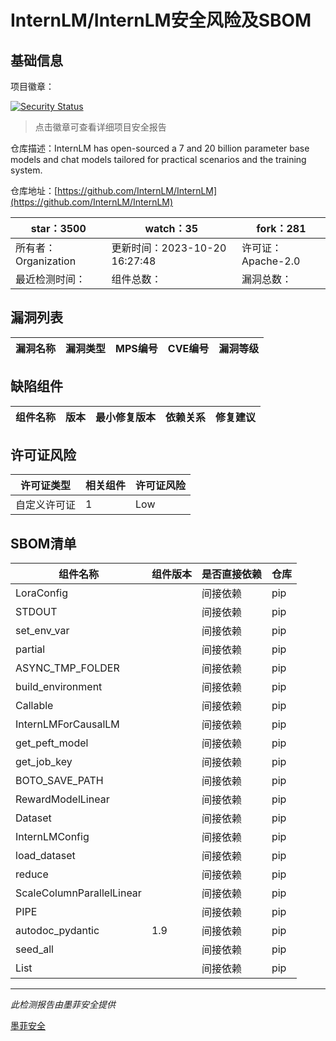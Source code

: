 # InternLM/InternLM安全风险及SBOM

## 基础信息

项目徽章：

[![Security Status](https://www.murphysec.com/platform3/v31/badge/1715800853624700928.svg)](https://www.murphysec.com/console/report/1715800853574369280/1715800853624700928)

> 点击徽章可查看详细项目安全报告

仓库描述：InternLM has open-sourced a 7 and 20 billion parameter base models and chat models tailored for practical scenarios and the training system.

仓库地址：[https://github.com/InternLM/InternLM](https://github.com/InternLM/InternLM)

| star：3500 | watch：35 | fork：281 |
| ----------- | -------------- | ------------ |
| 所有者：Organization | 更新时间：2023-10-20 16:27:48 | 许可证：Apache-2.0 |
| 最近检测时间： | 组件总数： | 漏洞总数： |




## 漏洞列表

| 漏洞名称 | 漏洞类型 | MPS编号 | CVE编号 | 漏洞等级 |
| ------- | ------ | ------- | ------ | ----- |





## 缺陷组件

| 组件名称 | 版本 | 最小修复版本 | 依赖关系 | 修复建议 |
| -------- | ---- | ------------ | -------- | -------- |





## 许可证风险

| 许可证类型 | 相关组件 | 许可证风险 |
| ---------- | -------- | ---------- |
|自定义许可证|1|Low|




## SBOM清单

| 组件名称 | 组件版本 | 是否直接依赖 | 仓库 |
| -------- | -------- | ------------ | ---- |
|LoraConfig||间接依赖|pip|
|STDOUT||间接依赖|pip|
|set_env_var||间接依赖|pip|
|partial||间接依赖|pip|
|ASYNC_TMP_FOLDER||间接依赖|pip|
|build_environment||间接依赖|pip|
|Callable||间接依赖|pip|
|InternLMForCausalLM||间接依赖|pip|
|get_peft_model||间接依赖|pip|
|get_job_key||间接依赖|pip|
|BOTO_SAVE_PATH||间接依赖|pip|
|RewardModelLinear||间接依赖|pip|
|Dataset||间接依赖|pip|
|InternLMConfig||间接依赖|pip|
|load_dataset||间接依赖|pip|
|reduce||间接依赖|pip|
|ScaleColumnParallelLinear||间接依赖|pip|
|PIPE||间接依赖|pip|
|autodoc_pydantic|1.9|间接依赖|pip|
|seed_all||间接依赖|pip|
|List||间接依赖|pip|


------

*此检测报告由墨菲安全提供*

[墨菲安全](www.murphysec.com)